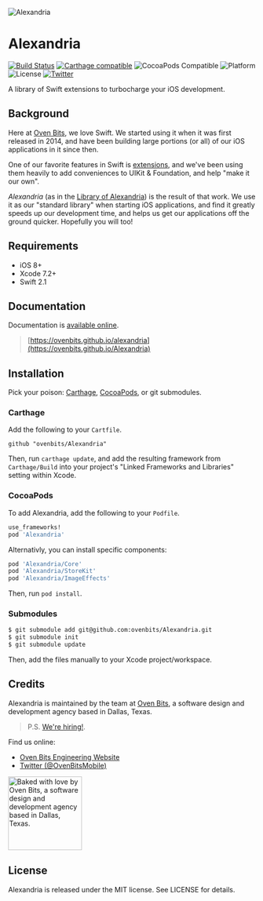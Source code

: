![Alexandria](https://raw.githubusercontent.com/ovenbits/Alexandria/assets/logo.png)


# Alexandria

[![Build Status](https://api.travis-ci.org/ovenbits/Alexandria.svg)](https://travis-ci.org/ovenbits/Alexandria)
[![Carthage compatible](https://img.shields.io/badge/Carthage-compatible-4BC51D.svg?style=flat)](https://github.com/Carthage/Carthage)
![CocoaPods Compatible](https://img.shields.io/cocoapods/v/Alexandria.svg?style=flat)
![Platform](https://img.shields.io/cocoapods/p/Alexandria.svg?style=flat)
![License](https://img.shields.io/badge/license-MIT-blue.svg)
[![Twitter](https://img.shields.io/badge/twitter-@OvenBitsMobile-blue.svg?style=social)](http://twitter.com/OvenBitsMobile)

A library of Swift extensions to turbocharge your iOS development.

## Background

Here at [Oven Bits](http://ovenbits.com), we love Swift. We started using it when it was first released in 2014, and have been building large portions (or all) of our iOS applications in it since then.

One of our favorite features in Swift is [extensions](https://developer.apple.com/library/ios/documentation/Swift/Conceptual/Swift_Programming_Language/Extensions.html), and we've been using them heavily to add conveniences to UIKit & Foundation, and help "make it our own".

_Alexandria_ (as in the [Library of Alexandria](https://en.wikipedia.org/wiki/Library_of_Alexandria)) is the result of that work. We use it as our "standard library" when starting iOS applications, and find it greatly speeds up our development time, and helps us get our applications off the ground quicker. Hopefully you will too!

## Requirements

- iOS 8+
- Xcode 7.2+
- Swift 2.1


## Documentation

Documentation is  [available online](https://ovenbits.github.io/Alexandria).

> [https://ovenbits.github.io/alexandria](https://ovenbits.github.io/Alexandria)

## Installation

Pick your poison: [Carthage](https://github.com/carthage/carthage), [CocoaPods](https://github.com/cocoapods/cocoapods), or git submodules.

### Carthage

Add the following to your `Cartfile`.

```ogdl
github "ovenbits/Alexandria"
```

Then, run `carthage update`, and add the resulting framework from
`Carthage/Build` into your project's "Linked Frameworks and Libraries" setting
within Xcode.

### CocoaPods

To add Alexandria, add the following to your `Podfile`.

```ruby
use_frameworks!
pod 'Alexandria'
```

Alternativly, you can install specific components:

```ruby
pod 'Alexandria/Core'
pod 'Alexandria/StoreKit'
pod 'Alexandria/ImageEffects'
```

Then, run `pod install`.

### Submodules

```bash
$ git submodule add git@github.com:ovenbits/Alexandria.git
$ git submodule init
$ git submodule update
```

Then, add the files manually to your Xcode project/workspace.

## Credits

Alexandria is maintained by the team at [Oven Bits](https://ovenbits.com), a software design and development agency based in Dallas, Texas.

> P.S. [We're hiring!](http://ovenbits.com/jobs).

Find us online:

- [Oven Bits Engineering Website](https://engineering.ovenbits.com/)
- [Twitter (@OvenBitsMobile)](https://twitter.com/OvenBitsMobile)

<img alt="Baked with love by Oven Bits, a software design and development agency based in Dallas, Texas." width="150" height="150" src="https://cloud.githubusercontent.com/assets/896486/13259258/3cb10ac0-da1c-11e5-9db8-828357f5a2b3.png" />


## License

Alexandria is released under the MIT license. See LICENSE for details.
